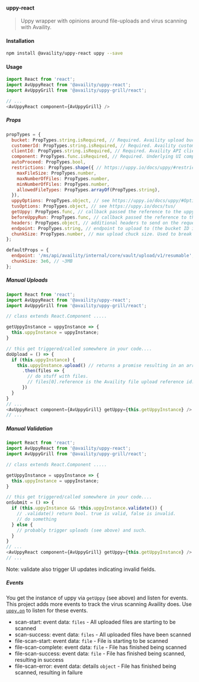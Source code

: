 #### uppy-react
> Uppy wrapper with opinions around file-uploads and virus scanning with Availity.

#### Installation

```bash
npm install @availity/uppy-react uppy --save
```

#### Usage

```javascript
import React from 'react';
import AvUppyReact from '@availity/uppy-react';
import AvUppyGrill from '@availity/uppy-grill/react';

// ... 
<AvUppyReact component={AvUppyGrill} />
```

##### Props

```javascript
propTypes = {
  bucket: PropTypes.string.isRequired, // Required. Availity upload bucket ID
  customerId: PropTypes.string.isRequired, // Required. Availity customer ID
  clientId: PropTypes.string.isRequired, // Required. Availity API client ID
  component: PropTypes.func.isRequired, // Required. Underlying UI component. Can be any uppy plugin: https://uppy.io/docs/plugins/ or @availity/uppy-grill/react
  autoProceed: PropTypes.bool,
  restrictions: PropTypes.shape({ // https://uppy.io/docs/uppy/#restrictions
    maxFileSize: PropTypes.number,
    maxNumberOfFiles: PropTypes.number,
    minNumberOfFiles: PropTypes.number,
    allowedFileTypes: PropTypes.arrayOf(PropTypes.string),
  }),
  uppyOptions: PropTypes.object, // see https://uppy.io/docs/uppy/#Options
  tusOptions: PropTypes.object, // see https://uppy.io/docs/tus/
  getUppy: PropTypes.func, // callback passed the reference to the uppy instance used in the component
  beforeUppyRun: PropTypes.func, // callback passed the reference to the uppy instance used in the component, useful for adding additional uppy plugins before uppy.run
  headers: PropTypes.object, // additional headers to send on the requests (such as XSRF tokens)
  endpoint: PropTypes.string, // endpoint to upload to (the bucket ID is appended to this value). Defaults to Availity's resumable upload service (see defaultProps)
  chunkSize: PropTypes.number, // max upload chuck size. Used to break up larger files.
};

defaultProps = {
  endpoint: '/ms/api/availity/internal/core/vault/upload/v1/resumable',
  chunkSize: 3e6, // ~3MB
};
```

##### Manual Uploads

```javascript
import React from 'react';
import AvUppyReact from '@availity/uppy-react';
import AvUppyGrill from '@availity/uppy-grill/react';

// class extends React.Component .....

getUppyInstance = uppyInstance => {
  this.uppyInstance = uppyInstance;
} 

// this get triggered/called somewhere in your code....
doUpload = () => {
  if (this.uppyInstance) {
    this.uppyInstance.upload() // returns a promise resulting in an array of uploaded files
      .then(files => {
        // do stuff with files.
        // files[0].reference is the Availity file upload reference id. Everything else is just uppy file.
      })
  }
}
// ... 
<AvUppyReact component={AvUppyGrill} getUppy={this.getUppyInstance} />
// ...
```

##### Manual Validation

```javascript
import React from 'react';
import AvUppyReact from '@availity/uppy-react';
import AvUppyGrill from '@availity/uppy-grill/react';

// class extends React.Component .....

getUppyInstance = uppyInstance => {
  this.uppyInstance = uppyInstance;
}

// this get triggered/called somewhere in your code....
onSubmit = () => {
  if (this.uppyInstance && !this.uppyInstance.validate()) {
    // .validate() return bool. true is valid, false is invalid.
    // do something
  } else {
    // probably trigger uploads (see above) and such.
  }
}
// ... 
<AvUppyReact component={AvUppyGrill} getUppy={this.getUppyInstance} />
// ...
```
Note: validate also trigger UI updates indicating invalid fields.

##### Events
You get the instance of uppy via `getUppy` (see above) and listen for events.
This project adds more events to track the virus scanning Availity does.
Use [`uppy.on`](https://uppy.io/docs/uppy/#uppy-on-39-event-39-action) to listen for these events.
  - scan-start: event data: `files` - All uploaded files are starting to be scanned
  - scan-success:  event data: `files` - All uploaded files have been scanned
  - file-scan-start:  event data: `file` - File is starting to be scanned
  - file-scan-complete:  event data: `file` - File has finished being scanned
  - file-scan-success:  event data: `file` - File has finished being scanned, resulting in success
  - file-scan-error:  event data: details `object` - File has finished being scanned, resulting in failure